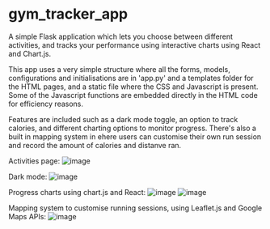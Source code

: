 # gym_tracker_app

A simple Flask application which lets you choose between different activities, and tracks your performance using interactive charts using React and Chart.js.

This app uses a very simple structure where all the forms, models, configurations and initialisations are in 'app.py' and a templates folder for the HTML pages, and a static file where the CSS and Javascript is present. Some of the Javascript functions are embedded directly in the HTML code for efficiency reasons.

Features are included such as a dark mode toggle, an option to track calories, and different charting options to monitor progress. There's also a built in mapping system in ehere users can customise their own run session and record the amount of calories and distanve ran.

Activities page:
![image](https://github.com/user-attachments/assets/58b23f55-f15b-45ad-86b0-8f1f4c814493)

Dark mode:
![image](https://github.com/user-attachments/assets/6fcf98f2-521e-4dda-a048-f49c296603e9)

Progress charts using chart.js and React:
![image](https://github.com/user-attachments/assets/b6ccc056-1a9a-40fb-b753-f8aa4943bf5c)
![image](https://github.com/user-attachments/assets/c41576da-d792-4967-af65-8950807472af)

Mapping system to customise running sessions, using Leaflet.js and Google Maps APIs:
![image](https://github.com/user-attachments/assets/cabb8fdc-9bf9-4bd4-acf8-74f81ae8bc48)



